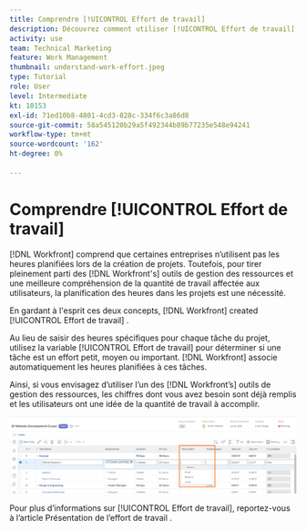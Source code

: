 ```yaml
---
title: Comprendre [!UICONTROL Effort de travail]
description: Découvrez comment utiliser [!UICONTROL Effort de travail] pour obtenir une estimation rapide des heures planifiées dans la chronologie de votre projet.
activity: use
team: Technical Marketing
feature: Work Management
thumbnail: understand-work-effort.jpeg
type: Tutorial
role: User
level: Intermediate
kt: 10153
exl-id: 71ed10b8-4801-4cd3-828c-334f6c3a86d8
source-git-commit: 58a545120b29a5f492344b89b77235e548e94241
workflow-type: tm+mt
source-wordcount: '162'
ht-degree: 0%

---
```


# Comprendre [!UICONTROL Effort de travail]

[!DNL Workfront] comprend que certaines entreprises n’utilisent pas les heures planifiées lors de la création de projets. Toutefois, pour tirer pleinement parti des [!DNL Workfront's] outils de gestion des ressources et une meilleure compréhension de la quantité de travail affectée aux utilisateurs, la planification des heures dans les projets est une nécessité.

En gardant à l&#39;esprit ces deux concepts, [!DNL Workfront] created [!UICONTROL Effort de travail] .

Au lieu de saisir des heures spécifiques pour chaque tâche du projet, utilisez la variable [!UICONTROL Effort de travail] pour déterminer si une tâche est un effort petit, moyen ou important. [!DNL Workfront] associe automatiquement les heures planifiées à ces tâches.

Ainsi, si vous envisagez d’utiliser l’un des [!DNL Workfront’s] outils de gestion des ressources, les chiffres dont vous avez besoin sont déjà remplis et les utilisateurs ont une idée de la quantité de travail à accomplir.

![Liste des tâches du projet avec [!UICONTROL Effort de travail] column](assets/planner-fund-work-effort.png)

<!---
need hyperlink below
--->

Pour plus d’informations sur [!UICONTROL Effort de travail], reportez-vous à l’article Présentation de l’effort de travail .
